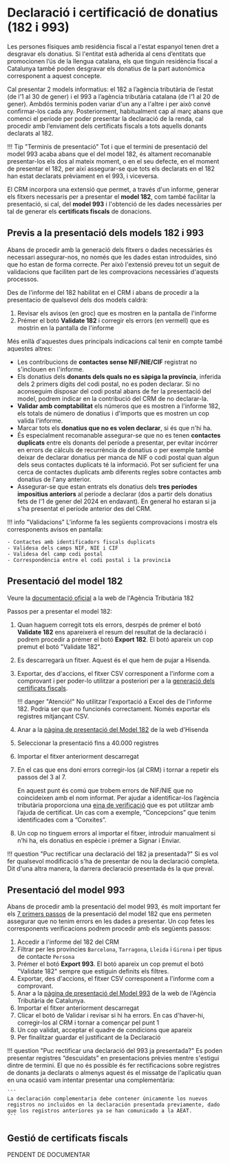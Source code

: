 # Declaració i certificació de donatius (182 i 993)

Les persones físiques amb residència fiscal a l'estat espanyol tenen dret a desgravar els donatius. Si l'entitat està adherida al cens d’entitats que promocionen l’ús de la llengua catalana, els que tinguin residència fiscal a Catalunya també poden desgravar els donatius de la part autonòmica corresponent a aquest concepte.

Cal presentar 2 models informatius: el 182 a l’agència tributària de l’estat (de l’1 al 30 de gener) i el 993 a l’agència tributària catalana (de l’1 al 20 de gener). Ambdós terminis poden variar d'un any a l'altre i per això convé confirmar-los cada any. Posteriorment, habitualment cap al març abans que comenci el període per poder presentar la declaració de la renda, cal procedir amb l’enviament dels certificats fiscals a tots aquells donants declarats al 182.

!!! Tip "Terminis de presentació"
    Tot i que el termini de presentació del model 993 acaba abans que el del model 182, és altament recomanable presentar-los els dos al mateix moment, o en el seu defecte, en el moment de presentar el 182, per així assegurar-se que tots els declarats en el 182 han estat declarats prèviament en el 993, i viceversa.

El CRM incorpora una extensió que permet, a través d'un informe, generar els fitxers necessaris per a presentar el **model 182**, com també facilitar la presentació, si cal, del **model 993** i l'obtenció de les dades necessàries per tal de generar els **certificats fiscals** de donacions.

## Previs a la presentació dels models 182 i 993

Abans de procedir amb la generació dels fitxers o dades necessàries és necessari assegurar-nos, no només que les dades estan introduïdes, sinó que ho estan de forma correcte. Per això l'extensió preveu tot un seguit de validacions que faciliten part de les comprovacions necessàries d'aquests processos.

Des de l'informe del 182 habilitat en el CRM i abans de procedir a la presentacio de qualsevol dels dos models caldrà:

1. Revisar els avisos (en groc) que es mostren en la pantalla de l'informe
2. Prémer el botó **Validate 182** i corregir els errors (en vermell) que es mostrin en la pantalla de l'informe

Més enllà d'aquestes dues principals indicacions cal tenir en compte també aquestes altres:

- Les contribucions de **contactes sense NIF/NIE/CIF** registrat no s'inclouen en l'informe.
- Els donatius dels **donants dels quals no es sàpiga la província**, inferida dels 2 primers dígits del codi postal, no es poden declarar. Si no aconseguim disposar del codi postal abans de fer la presentació del model, podrem indicar en la contribució del CRM de no declarar-la.
- **Validar amb comptabilitat** els números que es mostren a l'informe 182, els totals de número de donatius i d'imports que es mostren un cop valida l'informe.
- Marcar tots els **donatius que no es volen declarar**, si és que n'hi ha.
- És especialment recomanable assegurar-se que no es tenen **contactes duplicats** entre els donants del període a presentar, per evitar incórrer en errors de càlculs de recurrència de donatius o per exemple també deixar de declarar donatius per manca de NIF o codi postal quan algun dels seus contactes duplicats té la informació. Pot ser suficient fer una cerca de contactes duplicats amb diferents regles sobre contactes amb donatius de l'any anterior.
- Assegurar-se que estan entrats els donatius dels **tres períodes impositius anteriors** al període a declarar (dos a partir dels donatius fets de l'1 de gener del 2024 en endavant). En general ho estaran si ja s'ha presentat el període anterior des del CRM.

!!! info "Validacions"
    L'informe fa les següents comprovacions i mostra els corresponents avisos en pantalla:

    - Contactes amb identificadors fiscals duplicats
    - Validesa dels camps NIF, NIE i CIF
    - Validesa del camp codi postal
    - Correspondència entre el codi postal i la provincia

## Presentació del model 182

Veure la [documentació oficial](https://sede.agenciatributaria.gob.es/Sede/ca_es/ayuda/consultas-informaticas/declaraciones-informativas-ayuda-tecnica/modelos-181-189/modelo-182-formulario.html) a la web de l'Agència Tributària 182

Passos per a presentar el model 182:

1. Quan haguem corregit tots els errors, desrpés de prémer el botó **Validate 182** ens apareixerà el resum del resultat de la declaració i podrem procedir a prémer el botó **Export 182**. El botó apareix un cop premut el botó "Validate 182".
2. Es descarregarà un fitxer. Aquest és el que hem de pujar a Hisenda.
3. Exportar, des d'accions, el fitxer CSV corresponent a l'informe com a comprovant i per poder-lo utilitzar a posteriori per a la [generació dels certificats fiscals](#gestio-de-certificats-fiscals).

    !!! danger "Atenció!"
        No utilitzar l'exportació a Excel des de l'informe 182. Podria ser que no funcionés correctament. Només exportar els registres mitjançant CSV.

4. Anar a la [pàgina de presentació del Model 182](https://sede.agenciatributaria.gob.es/Sede/va_es/procedimientoini/GI02.shtml) de la web d'Hisenda
5. Seleccionar la presentació fins a 40.000 registres
6. Importar el fitxer anteriorment descarregat
7. En el cas que ens doni errors corregir-los (al CRM) i tornar a repetir els passos del 3 al 7.

     En aquest punt és comú que trobem errors de NIF/NIE que no coincideixen amb el nom informat. Per ajudar a identificar-los l’agència tributària proporciona una [eina de verificació](https://www1.agenciatributaria.gob.es/wlpl/BUGC-JDIT/Cnec) que es pot utilitzar amb l’ajuda de certificat. Un cas com a exemple, “Concepcions” que tenim identificades com a “Conxites”.

8. Un cop no tinguem errors al importar el fitxer, introduir manualment si n’hi ha, els donatius en espècie i prémer a Signar i Enviar.

!!! question "Puc rectificar una declaració del 182 ja presentada?"
    Si es vol fer qualsevol modificació s'ha de presentar de nou la declaració completa. Dit d'una altra manera, la darrera declaració presentada és la que preval.

## Presentació del model 993

Abans de procedir amb la presentació del model 993, és molt important fer els [7 primers passos](#presentacio-del-model-182) de la presentació del model 182 que ens permeten assegurar que no tenim errors en les dades a presentar. Un cop fetes les corresponents verificacions podrem procedir amb els següents passos:

1. Accedir a l'informe del 182 del CRM
2. Filtrar per les províncies `Barcelona`, `Tarragona`, `Lleida` i `Girona` i per tipus de contacte `Persona`
3. Prémer el botó **Export 993**. El botó apareix un cop premut el botó "Validate 182" sempre que estiguin definits els filtres.
4. Exportar, des d'accions, el fitxer CSV corresponent a l'informe com a comprovant.
5. Anar a la [pàgina de presentació del Model 993](https://atc.gencat.cat/es/tributs/irpf/deduccions-autonomiques-irpf) de la web de l'Agència Tributària de Catalunya.
6. Importar el fitxer anteriorment descarregat
7. Clicar el botó de Validar i revisar si hi ha errors. En cas d'haver-hi, corregir-los al CRM i tornar a començar pel punt 1
8. Un cop validat, acceptar el quadre de condicions que apareix
9. Per finalitzar guardar el justificant de la Declaració

!!! question "Puc rectificar una declaració del 993 ja presentada?"
    Es poden presentar registres “descuidats” en presentacions prèvies mentre s'estigui dintre de termini. El que no és possible és fer rectificacions sobre registres de donants ja declarats o almenys aquest és el missatge de l'aplicatiu quan en una ocasió vam intentar presentar una complementària:

    ```
    La declaración complementaria debe contener únicamente los nuevos registros no incluidos en la declaración presentada previamente, dado que los registros anteriores ya se han comunicado a la AEAT.
    ```

## Gestió de certificats fiscals

PENDENT DE DOCUMENTAR